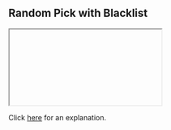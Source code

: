 ##  Random Pick with Blacklist 

<iframe></iframe>

Click [here](Explanation.md) for an explanation.


